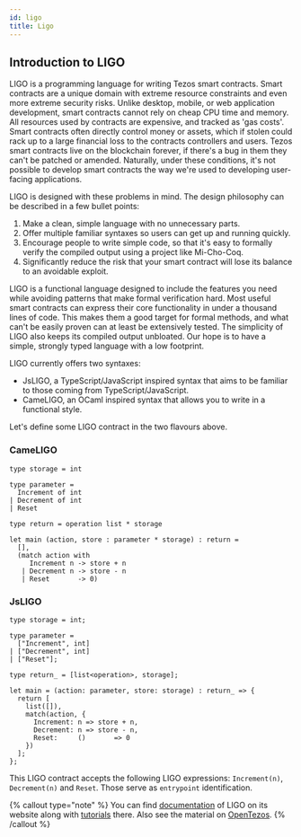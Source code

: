 ```yaml
---
id: ligo
title: Ligo
---
```


## Introduction to LIGO

LIGO is a programming language for writing Tezos smart contracts. Smart contracts are a unique domain with extreme resource constraints and even more extreme security risks. Unlike desktop, mobile, or web application development, smart contracts cannot rely on cheap CPU time and memory. All resources used by contracts are expensive, and tracked as 'gas costs'. Smart contracts often directly control money or assets, which if stolen could rack up to a large financial loss to the contracts controllers and users. Tezos smart contracts live on the blockchain forever, if there's a bug in them they can't be patched or amended. Naturally, under these conditions, it's not possible to develop smart contracts the way we're used to developing user-facing applications.

LIGO is designed with these problems in mind. The design philosophy can be described in a few bullet points:

1. Make a clean, simple language with no unnecessary parts.
2. Offer multiple familiar syntaxes so users can get up and running quickly.
3. Encourage people to write simple code, so that it's easy to formally verify the compiled output using a project like Mi-Cho-Coq.
4. Significantly reduce the risk that your smart contract will lose its balance to an avoidable exploit.

LIGO is a functional language designed to include the features you need while avoiding patterns that make formal verification hard. Most useful smart contracts can express their core functionality in under a thousand lines of code. This makes them a good target for formal methods, and what can't be easily proven can at least be extensively tested. The simplicity of LIGO also keeps its compiled output unbloated. Our hope is to have a simple, strongly typed language with a low footprint.

LIGO currently offers two syntaxes:

 - JsLIGO, a TypeScript/JavaScript inspired syntax that aims to be familiar to those coming from TypeScript/JavaScript.
 - CameLIGO, an OCaml inspired syntax that allows you to write in a functional style.

Let's define some LIGO contract in the two flavours above.

### CameLIGO
```
type storage = int

type parameter =
  Increment of int
| Decrement of int
| Reset

type return = operation list * storage

let main (action, store : parameter * storage) : return =
  [],
  (match action with
     Increment n -> store + n
   | Decrement n -> store - n
   | Reset       -> 0)
```

### JsLIGO

```
type storage = int;

type parameter =
  ["Increment", int]
| ["Decrement", int]
| ["Reset"];

type return_ = [list<operation>, storage];

let main = (action: parameter, store: storage) : return_ => {
  return [
    list([]),
    match(action, {
      Increment: n => store + n,
      Decrement: n => store - n,
      Reset:     ()       => 0
    })
  ];
};
```

This LIGO contract accepts the following LIGO expressions: `Increment(n)`, `Decrement(n)` and `Reset`. Those serve as `entrypoint` identification.

{% callout type="note" %}
You can find [documentation](https://ligolang.org/docs/intro/introduction?lang=jsligo) of LIGO on its website along with [tutorials](https://ligolang.org/docs/tutorials/getting-started?lang=jsligo) there. Also see the material on [OpenTezos](https://opentezos.com/ligo).
{% /callout %}

